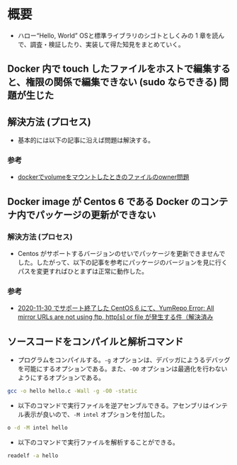 # 概要

- ハロー“Hello, World” OSと標準ライブラリのシゴトとしくみの 1 章を読んで、調査・検証したり、実装して得た知見をまとめていく。

## Docker 内で touch したファイルをホストで編集すると、権限の関係で編集できない (sudo ならできる) 問題が生じた

## 解決方法 (プロセス)

- 基本的には以下の記事に沿えば問題は解決する。

### 参考

- [dockerでvolumeをマウントしたときのファイルのowner問題](https://qiita.com/yohm/items/047b2e68d008ebb0f001)

## Docker image が Centos 6 である Docker のコンテナ内でパッケージの更新ができない

### 解決方法 (プロセス)

- Centos がサポートするバージョンのせいでパッケージを更新できませんでした。したがって、以下の記事を参考にパッケージのバージョンを見に行くパスを変更すればひとまずは正常に動作した。

### 参考

- [2020-11-30 でサポート終了した CentOS 6 にて、YumRepo Error: All mirror URLs are not using ftp, http[s] or file が発生する件（解決済み](https://qiita.com/imunew/items/3810a41960f40db85c94)

## ソースコードをコンパイルと解析コマンド

- プログラムをコンパイルする。`-g` オプションは、デバッガにようるデバッグを可能にするオプションである。また、`-O0` オプションは最適化を行わないようにするオプションである。

```bash
gcc -o hello hello.c -Wall -g -O0 -static
```

- 以下のコマンドで実行ファイルを逆アセンブルできる。アセンブリはインテル表示が良いので、`-M intel` オプションを付加した。

```bash
o -d -M intel hello
```

- 以下のコマンドで実行ファイルを解析することができる。

```bash
readelf -a hello
```
